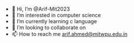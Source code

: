 - 👋 Hi, I’m @Arif-Mit2023
- 👀 I’m interested in computer science
- 🌱 I’m currently learning c language 
- 💞️ I’m looking to collaborate on 
- 📫 How to reach me arif.ahmed@mitwpu.edu.in

<!---
Arif-Mit2023/Arif-Mit2023 is a ✨ special ✨ repository because its `README.md` (this file) appears on your GitHub profile.
You can click the Preview link to take a look at your changes.
--->
